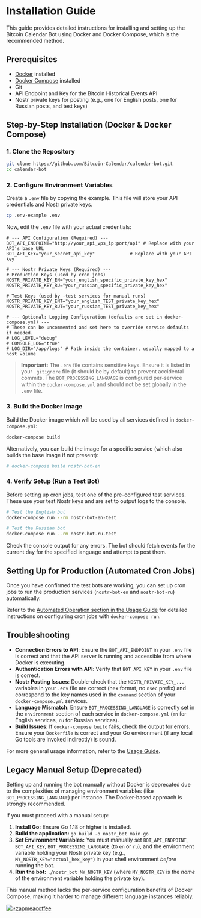 # Installation Guide

This guide provides detailed instructions for installing and setting up the Bitcoin Calendar Bot using Docker and Docker Compose, which is the recommended method.

## Prerequisites

- [Docker](https://docs.docker.com/get-docker/) installed
- [Docker Compose](https://docs.docker.com/compose/install/) installed
- Git
- API Endpoint and Key for the Bitcoin Historical Events API
- Nostr private keys for posting (e.g., one for English posts, one for Russian posts, and test keys)

## Step-by-Step Installation (Docker & Docker Compose)

### 1. Clone the Repository

```bash
git clone https://github.com/Bitcoin-Calendar/calendar-bot.git
cd calendar-bot
```

### 2. Configure Environment Variables

Create a `.env` file by copying the example. This file will store your API credentials and Nostr private keys.

```bash
cp .env-example .env
```

Now, edit the `.env` file with your actual credentials:

```env
# --- API Configuration (Required) ---
BOT_API_ENDPOINT="http://your_api_vps_ip:port/api" # Replace with your API's base URL
BOT_API_KEY="your_secret_api_key"             # Replace with your API key

# --- Nostr Private Keys (Required) ---
# Production Keys (used by cron jobs)
NOSTR_PRIVATE_KEY_EN="your_english_specific_private_key_hex"
NOSTR_PRIVATE_KEY_RU="your_russian_specific_private_key_hex"

# Test Keys (used by -test services for manual runs)
NOSTR_PRIVATE_KEY_ENT="your_english_TEST_private_key_hex"
NOSTR_PRIVATE_KEY_RUT="your_russian_TEST_private_key_hex"

# --- Optional: Logging Configuration (defaults are set in docker-compose.yml) ---
# These can be uncommented and set here to override service defaults if needed.
# LOG_LEVEL="debug"
# CONSOLE_LOG="true"
# LOG_DIR="/app/logs" # Path inside the container, usually mapped to a host volume
```

> **Important:** The `.env` file contains sensitive keys. Ensure it is listed in your `.gitignore` file (it should be by default) to prevent accidental commits.
> The `BOT_PROCESSING_LANGUAGE` is configured per-service within the `docker-compose.yml` and should not be set globally in the `.env` file.

### 3. Build the Docker Image

Build the Docker image which will be used by all services defined in `docker-compose.yml`:

```bash
docker-compose build
```

Alternatively, you can build the image for a specific service (which also builds the base image if not present):
```bash
# docker-compose build nostr-bot-en
```

### 4. Verify Setup (Run a Test Bot)

Before setting up cron jobs, test one of the pre-configured test services. These use your test Nostr keys and are set to output logs to the console.

```bash
# Test the English bot
docker-compose run --rm nostr-bot-en-test

# Test the Russian bot
docker-compose run --rm nostr-bot-ru-test
```

Check the console output for any errors. The bot should fetch events for the current day for the specified language and attempt to post them.

## Setting Up for Production (Automated Cron Jobs)

Once you have confirmed the test bots are working, you can set up cron jobs to run the production services (`nostr-bot-en` and `nostr-bot-ru`) automatically.

Refer to the [Automated Operation section in the Usage Guide](USAGE.md#automated-operation) for detailed instructions on configuring cron jobs with `docker-compose run`.

## Troubleshooting

- **Connection Errors to API**: Ensure the `BOT_API_ENDPOINT` in your `.env` file is correct and that the API server is running and accessible from where Docker is executing.
- **Authentication Errors with API**: Verify that `BOT_API_KEY` in your `.env` file is correct.
- **Nostr Posting Issues**: Double-check that the `NOSTR_PRIVATE_KEY_...` variables in your `.env` file are correct (hex format, no `nsec` prefix) and correspond to the key names used in the `command` section of your `docker-compose.yml` services.
- **Language Mismatch**: Ensure `BOT_PROCESSING_LANGUAGE` is correctly set in the `environment` section of each service in `docker-compose.yml` (`en` for English services, `ru` for Russian services).
- **Build Issues**: If `docker-compose build` fails, check the output for errors. Ensure your `Dockerfile` is correct and your Go environment (if any local Go tools are invoked indirectly) is sound.

For more general usage information, refer to the [Usage Guide](USAGE.md).

## Legacy Manual Setup (Deprecated)

Setting up and running the bot manually without Docker is deprecated due to the complexities of managing environment variables (like `BOT_PROCESSING_LANGUAGE`) per instance. The Docker-based approach is strongly recommended.

If you must proceed with a manual setup:

1.  **Install Go:** Ensure Go 1.18 or higher is installed.
2.  **Build the application:** `go build -o nostr_bot main.go`
3.  **Set Environment Variables:** You must manually set `BOT_API_ENDPOINT`, `BOT_API_KEY`, `BOT_PROCESSING_LANGUAGE` (to `en` or `ru`), and the environment variable holding your Nostr private key (e.g., `MY_NOSTR_KEY="actual_hex_key"`) in your shell environment *before* running the bot.
4.  **Run the bot:** `./nostr_bot MY_NOSTR_KEY` (where `MY_NOSTR_KEY` is the *name* of the environment variable holding the private key).

This manual method lacks the per-service configuration benefits of Docker Compose, making it harder to manage different language instances reliably.

[![⚡️zapmeacoffee](https://img.shields.io/badge/⚡️zap_-me_a_coffee-violet?style=plastic)](https://zapmeacoffee.com/npub1tcalvjvswjh5rwhr3gywmfjzghthexjpddzvlxre9wxfqz4euqys0309hn)
